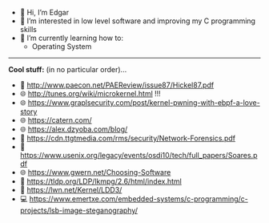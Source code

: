 - 👋 Hi, I’m Edgar
- 👀 I’m interested in low level software and improving my C programming skills
- 🌱 I’m currently learning how to:
    - Operating System

__ __
__Cool stuff:__ (in no particular order)...
- 📖 http://www.paecon.net/PAEReview/issue87/Hickel87.pdf
- 🌐 http://tunes.org/wiki/microkernel.html !!!
- 🌐 https://www.graplsecurity.com/post/kernel-pwning-with-ebpf-a-love-story
- 🌐 https://catern.com/
- 🌐 https://alex.dzyoba.com/blog/
- 📖 https://cdn.ttgtmedia.com/rms/security/Network-Forensics.pdf
- 📖 https://www.usenix.org/legacy/events/osdi10/tech/full_papers/Soares.pdf
- 🌐 https://www.gwern.net/Choosing-Software
- 📖 https://tldp.org/LDP/lkmpg/2.6/html/index.html
- 📖 https://lwn.net/Kernel/LDD3/
- 💻 https://www.emertxe.com/embedded-systems/c-programming/c-projects/lsb-image-steganography/

<!---
egd0r/egd0r is a ✨ special ✨ repository because its `README.md` (this file) appears on your GitHub profile.
You can click the Preview link to take a look at your changes.
--->
